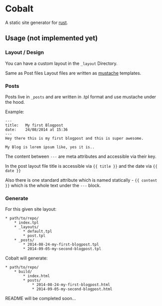 # Cobalt

A static site generator for [rust](http://www.rust-lang.org/).

## Usage (not implemented yet)

### Layout / Design

You can have a custom layout in the ```_layout``` Directory.

Same as Post files Layout files are written as [mustache](https://github.com/erickt/rust-mustache) templates.

### Posts

Posts live in ```_posts``` and are written in .tpl format and use mustache under the hood.

Example:

```text
---
title:   My first Blogpost
date:    24/08/2014 at 15:36
---
Hey there this is my first blogpost and this is super awesome.

My Blog is lorem ipsum like, yes it is..
```

The content between ```---``` are meta attributes and accessible via their key.

In the post layout file title is accessible via ```{{ title }}``` and the date via ```{{ date }}```

Also there is one standard attribute which is named statically - ```{{ content }}``` which is the whole text under the ```---``` block.


### Generate

For this given site layout:

    * path/to/repo/
        * index.tpl
        * _layouts/
            * default.tpl
            * post.tpl
        * _posts/
            * 2014-08-24-my-first-blogpost.tpl
            * 2014-09-05-my-second-blogpost.tpl

Cobalt will generate:

    * path/to/repo/
        * build/
            * index.html
            * posts/
                * 2014-08-24-my-first-blogpost.html
                * 2014-09-05-my-second-blogpost.html

README will be completed soon...
